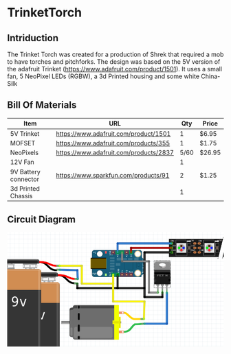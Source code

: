 # TrinketTorch

## Intriduction

The Trinket Torch was created for a production of Shrek that required a mob to have torches and pitchforks. The design was based on the 5V version of the adafruit Trinket (https://www.adafruit.com/product/1501). It uses a small fan, 5 NeoPixel LEDs (RGBW), a 3d Printed housing and some white China-Silk

## Bill Of Materials

| Item | URL | Qty | Price |
|------|-----|-----|-------|
| 5V Trinket | https://www.adafruit.com/product/1501 | 1 | $6.95 |
| MOFSET | https://www.adafruit.com/products/355 | 1 | $1.75 |
| NeoPixels | https://www.adafruit.com/products/2837 | 5/60 | $26.95 |
| 12V Fan | | 1 | |
| 9V Battery connector | https://www.sparkfun.com/products/91 | 2 | $1.25 |
| 3d Printed Chassis | | 1 | |

## Circuit Diagram

![Wiring diagram](https://raw.githubusercontent.com/bapril/TrinketTorch/master/Wiring.png "Wiring diagram")
